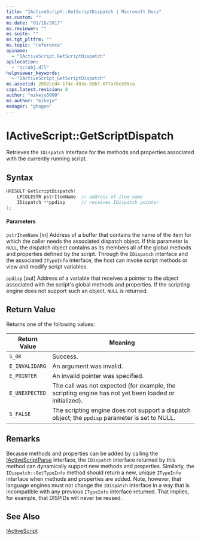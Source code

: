 ```yaml
---
title: "IActiveScript::GetScriptDispatch | Microsoft Docs"
ms.custom: ""
ms.date: "01/18/2017"
ms.reviewer: ""
ms.suite: ""
ms.tgt_pltfrm: ""
ms.topic: "reference"
apiname:
  - "IActiveScript.GetScriptDispatch"
apilocation:
  - "scrobj.dll"
helpviewer_keywords:
  - "IActiveScript_GetScriptDispatch"
ms.assetid: 2092ccd4-1f4c-493a-b5b7-077a70ce95ca
caps.latest.revision: 8
author: "mikejo5000"
ms.author: "mikejo"
manager: "ghogen"
---
```

# IActiveScript::GetScriptDispatch
Retrieves the `IDispatch` interface for the methods and properties associated with the currently running script.

## Syntax

```cpp
HRESULT GetScriptDispatch(
    LPCOLESTR pstrItemName  // address of item name
    IDispatch **ppdisp      // receives IDispatch pointer
);
```

#### Parameters
 `pstrItemName`
 [in] Address of a buffer that contains the name of the item for which the caller needs the associated dispatch object. If this parameter is `NULL`, the dispatch object contains as its members all of the global methods and properties defined by the script. Through the `IDispatch` interface and the associated `ITypeInfo` interface, the host can invoke script methods or view and modify script variables.

 `ppdisp`
 [out] Address of a variable that receives a pointer to the object associated with the script's global methods and properties. If the scripting engine does not support such an object, `NULL` is returned.

## Return Value
 Returns one of the following values:

|Return Value|Meaning|
|------------------|-------------|
|`S_OK`|Success.|
|`E_INVALIDARG`|An argument was invalid.|
|`E_POINTER`|An invalid pointer was specified.|
|`E_UNEXPECTED`|The call was not expected (for example, the scripting engine has not yet been loaded or initialized).|
|`S_FALSE`|The scripting engine does not support a dispatch object; the `ppdisp` parameter is set to NULL.|

## Remarks
 Because methods and properties can be added by calling the [IActiveScriptParse](../../winscript/reference/iactivescriptparse.md) interface, the `IDispatch` interface returned by this method can dynamically support new methods and properties. Similarly, the `IDispatch::GetTypeInfo` method should return a new, unique `ITypeInfo` interface when methods and properties are added. Note, however, that language engines must not change the `IDispatch` interface in a way that is incompatible with any previous `ITypeInfo` interface returned. That implies, for example, that DISPIDs will never be reused.

## See Also
 [IActiveScript](../../winscript/reference/iactivescript.md)